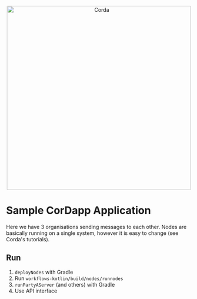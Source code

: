 <p align="center">
  <img src="https://www.corda.net/wp-content/uploads/2016/11/fg005_corda_b.png" alt="Corda" width="500">
</p>

# Sample CorDapp Application

Here we have 3 organisations sending messages to each other.
Nodes are basically running on a single system, however it is easy to change (see Corda's tutorials).

## Run
1. `deployNodes` with Gradle
2. Run `workflows-kotlin/build/nodes/runnodes`
3. `runPartyAServer` (and others) with Gradle
4. Use API interface
